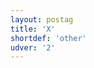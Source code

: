 ```yaml
---
layout: postag
title: 'X'
shortdef: 'other'
udver: '2'
---
```

<!-- Interlanguage links updated Po 11. listopadu 2024, 20:09:28 CET -->
